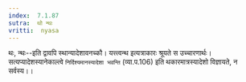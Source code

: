 ```yaml
---
index:  7.1.87
sutra:  थो न्थः
vritti:  nyasa
---
```


थः, न्थः--इति द्वावपि स्थान्यादेशावनच्कौ। यत्त्त्वन्थ इत्यत्राकारः श्रूयते स उच्चारणार्थः। सत्यप्यादेशस्यानेकाल्त्वे `निर्दिश्यमानस्यादेशा भवन्ति` (व्या.प.106) इति थकारमात्रस्यादेशो विज्ञायते, न सर्वस्य।।

